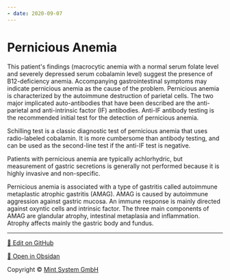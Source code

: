 ```yaml
---
- date: 2020-09-07
---
```


# Pernicious Anemia

<!-- pernicious anemia pathogenesis, dx -->

This patient's findings (macrocytic anemia with a normal serum folate level and severely depressed serum cobalamin level) suggest the presence of B12-deficiency anemia. Accompanying gastrointestinal symptoms may indicate pernicious anemia as the cause of the problem. Pernicious anemia is characterized by the autoimmune destruction of parietal cells. The two major implicated auto-antibodies that have been described are the anti-parietal and anti-intrinsic factor (IF) antibodies. Anti-IF antibody testing is the recommended initial test for the detection of pernicious anemia.

Schilling test is a classic diagnostic test of pernicious anemia that uses radio-labeled cobalamin. It is more cumbersome than antibody testing, and can be used as the second-line test if the anti-IF test is negative.

Patients with pernicious anemia are typically achlorhydric, but measurement of gastric secretions is generally not performed because it is highly invasive and non-specific.

<!-- pernisicous anemia gastric mucosa -->

Pernicious anemia is associated with a type of gastritis called autoimmune metaplastic atrophic gastritis (AMAG). AMAG is caused by autoimmune aggression against gastric mucosa. An immune response is mainly directed against oxyntic cells and intrinsic factor. The three main components of AMAG are glandular atrophy, intestinal metaplasia and inflammation. Atrophy affects mainly the gastric body and fundus.


<hr>

[📝 Edit on GitHub](https://github.com/Mint-System/Knowledge/blob/master/Pernicious%20Anemia.md)

[📂 Open in Obsidan](obsidian://open?vault=Knowledge%20Mint%20System&file=Pernicious%20Anemia.md ':target=_self')

<footer>Copyright © <a href="https://www.mint-system.ch/">Mint System GmbH</a></footer>